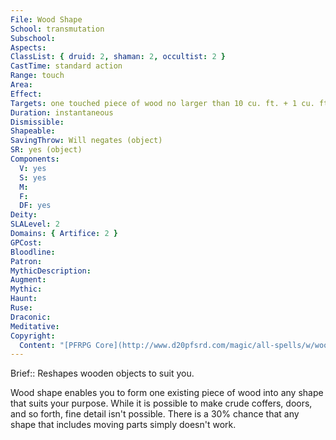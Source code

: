 ```yaml
---
File: Wood Shape
School: transmutation
Subschool: 
Aspects: 
ClassList: { druid: 2, shaman: 2, occultist: 2 }
CastTime: standard action
Range: touch
Area: 
Effect: 
Targets: one touched piece of wood no larger than 10 cu. ft. + 1 cu. ft./level
Duration: instantaneous
Dismissible: 
Shapeable: 
SavingThrow: Will negates (object)
SR: yes (object)
Components:
  V: yes
  S: yes
  M: 
  F: 
  DF: yes
Deity: 
SLALevel: 2
Domains: { Artifice: 2 }
GPCost: 
Bloodline: 
Patron: 
MythicDescription: 
Augment: 
Mythic: 
Haunt: 
Ruse: 
Draconic: 
Meditative: 
Copyright:
  Content: "[PFRPG Core](http://www.d20pfsrd.com/magic/all-spells/w/wood-shape)"
---
```

Brief:: Reshapes wooden objects to suit you.

Wood shape enables you to form one existing piece of wood into any shape that suits your purpose. While it is possible to make crude coffers, doors, and so forth, fine detail isn't possible. There is a 30% chance that any shape that includes moving parts simply doesn't work.
